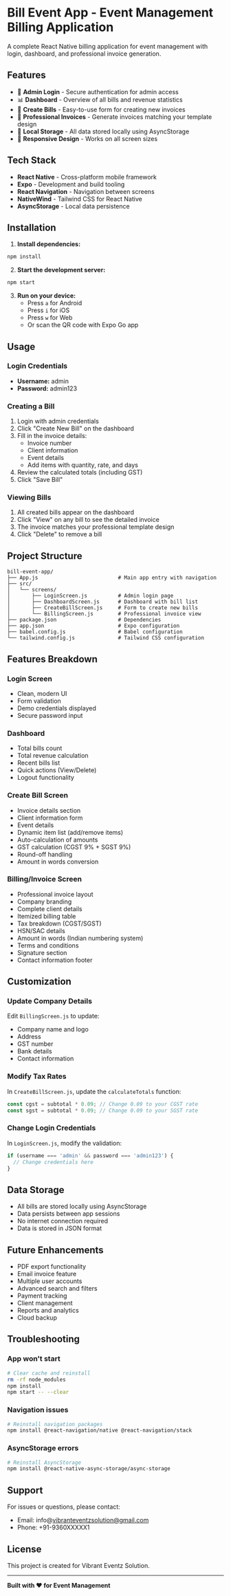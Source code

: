 # Bill Event App - Event Management Billing Application

A complete React Native billing application for event management with login, dashboard, and professional invoice generation.

## Features

- 🔐 **Admin Login** - Secure authentication for admin access
- 📊 **Dashboard** - Overview of all bills and revenue statistics
- 📝 **Create Bills** - Easy-to-use form for creating new invoices
- 🧾 **Professional Invoices** - Generate invoices matching your template design
- 💾 **Local Storage** - All data stored locally using AsyncStorage
- 📱 **Responsive Design** - Works on all screen sizes

## Tech Stack

- **React Native** - Cross-platform mobile framework
- **Expo** - Development and build tooling
- **React Navigation** - Navigation between screens
- **NativeWind** - Tailwind CSS for React Native
- **AsyncStorage** - Local data persistence

## Installation

1. **Install dependencies:**
```bash
npm install
```

2. **Start the development server:**
```bash
npm start
```

3. **Run on your device:**
   - Press `a` for Android
   - Press `i` for iOS
   - Press `w` for Web
   - Or scan the QR code with Expo Go app

## Usage

### Login Credentials
- **Username:** admin
- **Password:** admin123

### Creating a Bill

1. Login with admin credentials
2. Click "Create New Bill" on the dashboard
3. Fill in the invoice details:
   - Invoice number
   - Client information
   - Event details
   - Add items with quantity, rate, and days
4. Review the calculated totals (including GST)
5. Click "Save Bill"

### Viewing Bills

1. All created bills appear on the dashboard
2. Click "View" on any bill to see the detailed invoice
3. The invoice matches your professional template design
4. Click "Delete" to remove a bill

## Project Structure

```
bill-event-app/
├── App.js                          # Main app entry with navigation
├── src/
│   └── screens/
│       ├── LoginScreen.js          # Admin login page
│       ├── DashboardScreen.js      # Dashboard with bill list
│       ├── CreateBillScreen.js     # Form to create new bills
│       └── BillingScreen.js        # Professional invoice view
├── package.json                    # Dependencies
├── app.json                        # Expo configuration
├── babel.config.js                 # Babel configuration
└── tailwind.config.js              # Tailwind CSS configuration
```

## Features Breakdown

### Login Screen
- Clean, modern UI
- Form validation
- Demo credentials displayed
- Secure password input

### Dashboard
- Total bills count
- Total revenue calculation
- Recent bills list
- Quick actions (View/Delete)
- Logout functionality

### Create Bill Screen
- Invoice details section
- Client information form
- Event details
- Dynamic item list (add/remove items)
- Auto-calculation of amounts
- GST calculation (CGST 9% + SGST 9%)
- Round-off handling
- Amount in words conversion

### Billing/Invoice Screen
- Professional invoice layout
- Company branding
- Complete client details
- Itemized billing table
- Tax breakdown (CGST/SGST)
- HSN/SAC details
- Amount in words (Indian numbering system)
- Terms and conditions
- Signature section
- Contact information footer

## Customization

### Update Company Details

Edit `BillingScreen.js` to update:
- Company name and logo
- Address
- GST number
- Bank details
- Contact information

### Modify Tax Rates

In `CreateBillScreen.js`, update the `calculateTotals` function:
```javascript
const cgst = subtotal * 0.09; // Change 0.09 to your CGST rate
const sgst = subtotal * 0.09; // Change 0.09 to your SGST rate
```

### Change Login Credentials

In `LoginScreen.js`, modify the validation:
```javascript
if (username === 'admin' && password === 'admin123') {
  // Change credentials here
}
```

## Data Storage

- All bills are stored locally using AsyncStorage
- Data persists between app sessions
- No internet connection required
- Data is stored in JSON format

## Future Enhancements

- PDF export functionality
- Email invoice feature
- Multiple user accounts
- Advanced search and filters
- Payment tracking
- Client management
- Reports and analytics
- Cloud backup

## Troubleshooting

### App won't start
```bash
# Clear cache and reinstall
rm -rf node_modules
npm install
npm start -- --clear
```

### Navigation issues
```bash
# Reinstall navigation packages
npm install @react-navigation/native @react-navigation/stack
```

### AsyncStorage errors
```bash
# Reinstall AsyncStorage
npm install @react-native-async-storage/async-storage
```

## Support

For issues or questions, please contact:
- Email: info@vibranteventzsolution@gmail.com
- Phone: +91-9360XXXXX1

## License

This project is created for Vibrant Eventz Solution.

---

**Built with ❤️ for Event Management**
